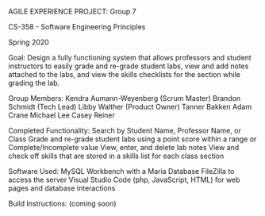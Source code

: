 AGILE EXPERIENCE PROJECT: Group 7

CS-358 - Software Engineering Principles

Spring 2020


Goal: Design a fully functioning system that allows professors and student instructors to easily grade and re-grade student labs, view      and add notes attached to the labs, and view the skills checklists for the section while grading the lab.


Group Members:
  Kendra Aumann-Weyenberg (Scrum Master)
  Brandon Schmidt (Tech Lead)
  Libby Walther (Product Owner)
  Tanner Bakken
  Adam Crane
  Michael Lee
  Casey Reiner


Completed Functionality:
  Search by Student Name, Professor Name, or Class
  Grade and re-grade student labs using a point score within a range or Complete/Incomplete value
  View, enter, and delete lab notes
  View and check off skills that are stored in a skills list for each class section
  
  
Software Used:
  MySQL Workbench with a Maria Database
  FileZilla to access the server
  Visual Studio Code (php, JavaScript, HTML) for web pages and database interactions
  
Build Instructions:
  (coming soon)
